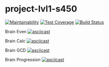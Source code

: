 # project-lvl1-s450

[![Maintainability](https://api.codeclimate.com/v1/badges/486fe3d00dd6430fda4b/maintainability)](https://codeclimate.com/github/tavira/project-lvl1-s450/maintainability) [![Test Coverage](https://api.codeclimate.com/v1/badges/486fe3d00dd6430fda4b/test_coverage)](https://codeclimate.com/github/tavira/project-lvl1-s450/test_coverage) [![Build Status](https://travis-ci.org/tavira/project-lvl1-s450.svg?branch=master)](https://travis-ci.org/tavira/project-lvl1-s450)

Brain Even
[![asciicast](https://asciinema.org/a/Zxam5LRqXxIqnZ0XTqjAOtaz7.svg)](https://asciinema.org/a/Zxam5LRqXxIqnZ0XTqjAOtaz7)

Brain Calc
[![asciicast](https://asciinema.org/a/Fb73x12rsa6i7eago8rSv6Z3r.svg)](https://asciinema.org/a/Fb73x12rsa6i7eago8rSv6Z3r)

Brain GCD
[![asciicast](https://asciinema.org/a/LwXyCQ4OLMv5h3ZjDOZs9AxGW.svg)](https://asciinema.org/a/LwXyCQ4OLMv5h3ZjDOZs9AxGW)

Brain Progression
[![asciicast](https://asciinema.org/a/zXJzlwK0ZXaWZANm4VNBrNOeo.svg)](https://asciinema.org/a/zXJzlwK0ZXaWZANm4VNBrNOeo)
